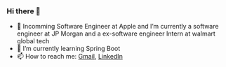 ### Hi there 👋


<!--- 🤔 I’m looking for help with ...
- 😄 Pronouns: She/her
- 👯 I’m looking to collaborate on Java
- 💬 Ask me about Anything
-->
- 🔭 Incomming Software Engineer at Apple and I’m currently a software engineer at JP Morgan and a ex-software engineer Intern at walmart global tech
- 🌱 I’m currently learning Spring Boot
- 📫 How to reach me: [Gmail](nisthaagarwal8@gmail.com), 
                      [LinkedIn](https://www.linkedin.com/in/nisthaagarwal/)
<!--- ⚡ Fun fact: ...-->

